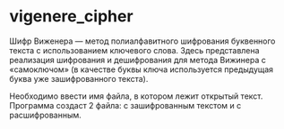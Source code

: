 # vigenere_cipher

Шифр Виженера — метод полиалфавитного шифрования буквенного текста с использованием ключевого слова.
Здесь представлена реализация шифрования и дешифрования для метода Вижинера с «самоключом» (в качестве буквы ключа используется предыдущая буква уже зашифрованного текста).

Необходимо ввести имя файла, в котором лежит открытый текст. Программа создаст 2 файла: с зашифрованным текстом и с расшифрованным.
